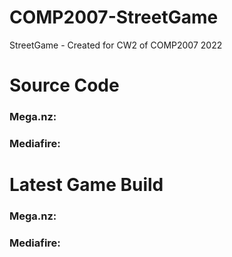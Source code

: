 # COMP2007-StreetGame
StreetGame - Created for CW2 of COMP2007 2022

# Source Code

### Mega.nz:
### Mediafire:

# Latest Game Build

### Mega.nz:
### Mediafire:
